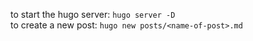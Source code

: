 to start the hugo server: `hugo server -D`  
to create a new post: `hugo new posts/<name-of-post>.md`
